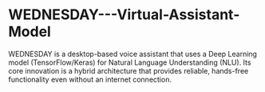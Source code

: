 # WEDNESDAY---Virtual-Assistant-Model
WEDNESDAY is a desktop-based voice assistant that uses a Deep Learning model (TensorFlow/Keras) for Natural Language Understanding (NLU). Its core innovation is a hybrid architecture that provides reliable, hands-free functionality even without an internet connection.
